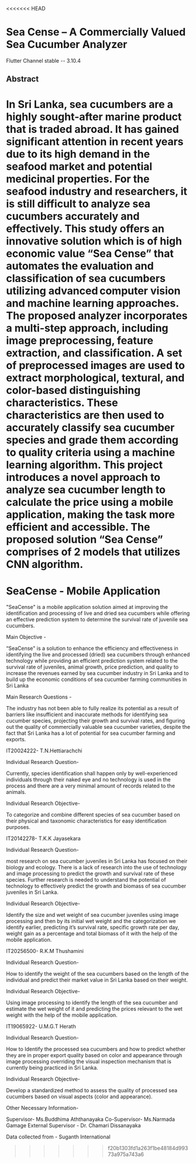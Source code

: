 <<<<<<< HEAD
# Sea Cense – A Commercially Valued Sea Cucumber Analyzer

Flutter Channel stable -- 3.10.4

## Abstract

In Sri Lanka, sea cucumbers are a highly sought-after marine product that is traded abroad. It has gained significant attention in recent years due to its high demand in the seafood market and potential medicinal properties. For the seafood industry and researchers, it is still difficult to analyze sea cucumbers accurately and effectively. This study offers an innovative solution which is of high economic value “Sea Cense” that automates the evaluation and classification of sea cucumbers utilizing advanced computer vision and machine learning approaches. The proposed analyzer incorporates a multi-step approach, including image preprocessing, feature extraction, and classification. A set of preprocessed images are used to extract morphological, textural, and color-based distinguishing characteristics. These characteristics are then used to accurately classify sea cucumber species and grade them according to quality criteria using a machine learning algorithm. This project introduces a novel approach to analyze sea cucumber length to calculate the price using a mobile application, making the task more efficient and accessible. The proposed solution “Sea Cense” comprises of 2 models that utilizes CNN algorithm.
=======
# SeaCense - Mobile Application

"SeaCense" is a mobile application solution aimed at improving the
identification and processing of live and dried sea cucumbers while offering an 
effective prediction system to determine the survival rate of juvenile sea cucumbers.

Main Objective - 

“SeaCense" is a solution to enhance the efficiency and effectiveness in
identifying the live and processed (dried) sea cucumbers through enhanced technology 
while providing an efficient prediction system related to the survival rate of juveniles,
animal growth, price prediction, and quality to increase the revenues earned by sea cucumber industry
in Sri Lanka and to build up the economic conditions of sea cucumber farming communities in Sri Lanka

Main Research Questions -

The industry has not been able to fully realize its
potential as a result of barriers like insufficient and inaccurate methods for identifying sea cucumber species,
projecting their growth and survival rates, and figuring out the quality of commercially valuable sea cucumber varieties,
despite the fact that Sri Lanka has a lot of potential for sea cucumber farming and exports.



IT20024222- T.N.Hettiarachchi

Individual Research Question-

Currently, species identification shall happen only by well-experienced individuals
through their naked eye and no technology is used in the process and there are a very minimal amount of records related to the animals.

Individual Research Objective-

To categorize and combine different species of sea cucumber based on their physical and taxonomic characteristics for easy identification purposes.



IT20142278- T.K.K Jayasekara

Individual Research Question-

most research on sea cucumber juveniles in Sri Lanka has focused 
on their biology and ecology. There is a lack of research into the use of technology and image processing
to predict the growth and survival rate of these species. Further research is needed to understand the potential of technology to 
effectively predict the growth and biomass of sea cucumber juveniles in Sri Lanka.

Individual Research Objective-

Identify the size and wet weight of sea cucumber juveniles using image processing and then by its initial wet weight and 
the categorization we identify earlier, predicting it’s survival rate, specific growth rate per day, weight gain as a percentage and
total biomass of it with the help of the mobile application.

IT20256500- R.K.M Thushamini

Individual Research Question-

How to identify the weight of the sea cucumbers based on the length of the individual and predict their market value in Sri Lanka based on their weight.

Individual Research Objective-

Using image processing to identify the length of the sea cucumber and estimate the wet weight of it
and predicting the prices relevant to the wet weight with the help of the mobile application.

IT19065922- U.M.G.T Herath

Individual Research Question-

How to Identify the processed sea cucumbers and how to predict whether they are in proper export quality 
based on color and appearance through image processing overriding the visual inspection mechanism that is currently being practiced in Sri Lanka.

Individual Research Objective-

Develop a standardized method to assess the quality of processed sea cucumbers based on visual aspects (color and appearance).



Other Necessary Information-

Supervisor- Ms.Buddhima Aththanayaka
Co-Supervisor- Ms.Narmada Gamage
External Supervisor - Dr. Chamari Dissanayaka

Data collected from - Suganth International 
>>>>>>> f20b1303fd1a263f1be48184d99373a975a743a6
